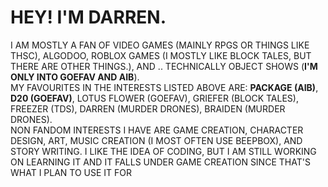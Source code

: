  <h1>HEY! I'M DARREN.</h1>
 <p>I AM MOSTLY A FAN OF VIDEO GAMES (MAINLY RPGS OR THINGS LIKE THSC), ALGODOO, ROBLOX GAMES (I MOSTLY LIKE BLOCK TALES, BUT THERE ARE OTHER THINGS.), AND .. TECHNICALLY OBJECT SHOWS (<strong>I'M ONLY INTO GOEFAV AND AIB</strong>).<br>
 MY FAVOURITES IN THE INTERESTS LISTED ABOVE ARE: <strong>PACKAGE (AIB)</strong>, <strong>D20 (GOEFAV)</strong>, LOTUS FLOWER (GOEFAV), GRIEFER (BLOCK TALES), FREEZER (TDS), DARREN (MURDER DRONES), BRAIDEN (MURDER DRONES).<br>
 NON FANDOM INTERESTS I HAVE ARE GAME CREATION, CHARACTER DESIGN, ART, MUSIC CREATION (I MOST OFTEN USE BEEPBOX), AND STORY WRITING. I LIKE THE IDEA OF CODING, BUT I AM STILL WORKING ON LEARNING IT AND IT FALLS UNDER GAME CREATION SINCE THAT'S WHAT I PLAN TO USE IT FOR<br>
